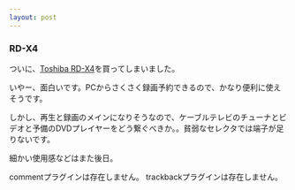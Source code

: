 ```yaml
---
layout: post
---
```

<h3>RD-X4</h3>
<p>ついに、<a href="/?page=Toshiba+RD%2DX4" class="wikipage">Toshiba RD-X4</a>を買ってしまいました。</p>
<p>いやー、面白いです。PCからさくさく録画予約できるので、かなり便利に使えそうです。</p>
<p>しかし、再生と録画のメインになりそうなので、ケーブルテレビのチューナとビデオと予備のDVDプレイヤーをどう繋ぐべきか。。貧弱なセレクタでは端子が足りないです。</p>
<p>細かい使用感などはまた後日。</p>
<p><span class="error">commentプラグインは存在しません。</span> <span class="error">trackbackプラグインは存在しません。</span> </p>
